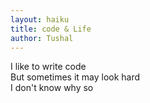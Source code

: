 ```yaml
---
layout: haiku
title: code & Life
author: Tushal
---
```


I like to write code<br>
But sometimes it may look hard<br>
I don't know why so<br>

